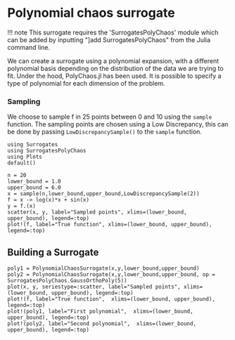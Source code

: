 # Polynomial chaos surrogate

!!! note
    This surrogate requires the 'SurrogatesPolyChaos' module which can be added by inputting "]add SurrogatesPolyChaos" from the Julia command line. 

We can create a surrogate using a polynomial expansion,
with a different polynomial basis depending on the distribution of the data
we are trying to fit. Under the hood, PolyChaos.jl has been used.
It is possible to specify a type of polynomial for each dimension of the problem.
### Sampling

We choose to sample f in 25 points between 0 and 10 using the `sample` function. The sampling points are chosen using a Low Discrepancy, this can be done by passing `LowDiscrepancySample()` to the `sample` function.

```@example polychaos
using Surrogates
using SurrogatesPolyChaos
using Plots
default()

n = 20
lower_bound = 1.0
upper_bound = 6.0
x = sample(n,lower_bound,upper_bound,LowDiscrepancySample(2))
f = x -> log(x)*x + sin(x)
y = f.(x)
scatter(x, y, label="Sampled points", xlims=(lower_bound, upper_bound), legend=:top)
plot!(f, label="True function", xlims=(lower_bound, upper_bound), legend=:top)
```


## Building a Surrogate

```@example polychaos
poly1 = PolynomialChaosSurrogate(x,y,lower_bound,upper_bound)
poly2 = PolynomialChaosSurrogate(x,y,lower_bound,upper_bound, op = SurrogatesPolyChaos.GaussOrthoPoly(5))
plot(x, y, seriestype=:scatter, label="Sampled points", xlims=(lower_bound, upper_bound), legend=:top)
plot!(f, label="True function",  xlims=(lower_bound, upper_bound), legend=:top)
plot!(poly1, label="First polynomial",  xlims=(lower_bound, upper_bound), legend=:top)
plot!(poly2, label="Second polynomial",  xlims=(lower_bound, upper_bound), legend=:top)
```
